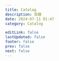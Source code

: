 ```yaml
---
title: Catalog
description: 目錄
date: 2024-07-11 01:47
category: Catalog

editLink: false
lastUpdated: false
footer: false
prev: false
next: false
---
```


<script setup>
  import Catalog from '../.vitepress/components/Catalog.vue'
</script>

<Catalog />
